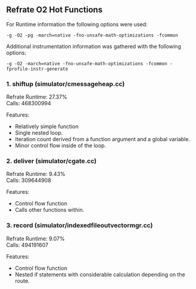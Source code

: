 ## Refrate O2 Hot Functions

For Runtime information the following options were used:
```
-g -O2 -pg -march=native -fno-unsafe-math-optimizations -fcommon
```

Additional instrumentation information was gathered with the following options:
```
-g -O2 -march=native -fno-unsafe-math-optimizations -fcommon -fprofile-instr-generate
```

### 1. shiftup (simulator/cmessageheap.cc)
Refrate Runtime: 27.37% \
Calls: 468300994

Features:
- Relatively simple function
- Single nested loop.
- Iteration count derived from a function argument and a global variable.
- Minor control flow inside of the loop.

### 2. deliver (simulator/cgate.cc)
Refrate Runtime: 9.43% \
Calls: 309644908

Features:
- Control flow function
- Calls other functions within.

### 3. record (simulator/indexedfileoutvectormgr.cc)
Refrate Runtime: 9.07% \
Calls: 494191607

Features:
- Control flow function
- Nested if statements with considerable calculation depending on the route.

